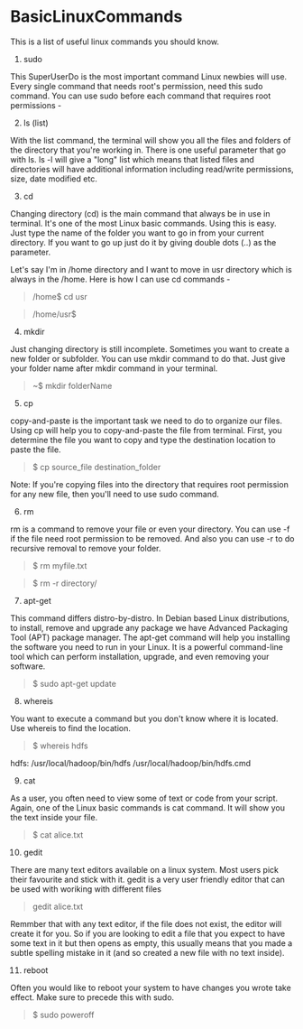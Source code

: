 # BasicLinuxCommands
This is a list of useful linux commands you should know.

1. sudo

This SuperUserDo is the most important command Linux newbies will use. Every single command that needs root's permission, need this sudo command. You can use sudo before each command that requires root permissions -

2. ls (list)

With the list command, the terminal will show you all the files and folders of the directory that you're working in. There is one useful parameter that go with ls.  ls -l will give a "long" list which means that listed files and directories will have additional information including read/write permissions, size, date modified etc.

3. cd

Changing directory (cd) is the main command that always be in use in terminal. It's one of the most Linux basic commands. Using this is easy. Just type the name of the folder you want to go in from your current directory. If you want to go up just do it by giving double dots (..) as the parameter.

Let's say I'm in /home directory and I want to move in usr directory which is always in the /home. Here is how I can use cd commands -

> /home$ cd usr

> /home/usr$

4. mkdir

Just changing directory is still incomplete. Sometimes you want to create a new folder or subfolder. You can use mkdir command to do that. Just give your folder name after mkdir command in your terminal.

> ~$ mkdir folderName

5. cp

copy-and-paste is the important task we need to do to organize our files. Using cp will help you to copy-and-paste the file from terminal. First, you determine the file you want to copy and type the destination location to paste the file.

> $ cp source_file destination_folder

Note: If you're copying files into the directory that requires root permission for any new file, then you'll need to use sudo command.

6. rm

rm is a command to remove your file or even your directory. You can use -f if the file need root permission to be removed. And also you can use -r to do recursive removal to remove your folder.

> $ rm myfile.txt

> $ rm -r directory/

7. apt-get

This command differs distro-by-distro. In Debian based Linux distributions, to install, remove and upgrade any package we have Advanced Packaging Tool (APT) package manager. The apt-get command will help you installing the software you need to run in your Linux. It is a powerful command-line tool which can perform installation, upgrade, and even removing your software.

> $ sudo apt-get update

8. whereis

You want to execute a command but you don't know where it is located.  Use whereis to find the location.

> $ whereis hdfs

hdfs: /usr/local/hadoop/bin/hdfs /usr/local/hadoop/bin/hdfs.cmd

9. cat

As a user, you often need to view some of text or code from your script. Again, one of the Linux basic commands is cat command. It will show you the text inside your file.

> $ cat alice.txt 

10. gedit

There are many text editors available on a linux system.  Most users pick their favourite and stick with it.  gedit is a very user friendly editor that can be used with woriking with different files

> gedit alice.txt

Remmber that with any text editor, if the file does not exist, the editor will create it for you.  So if you are looking to edit a file that you expect to have some text in it but then opens as empty, this usually means that you made a subtle spelling mistake in it (and so created a new file with no text inside).

11. reboot

Often you would like to reboot your system to have changes you wrote take effect.  Make sure to precede this with sudo.

> $ sudo poweroff
